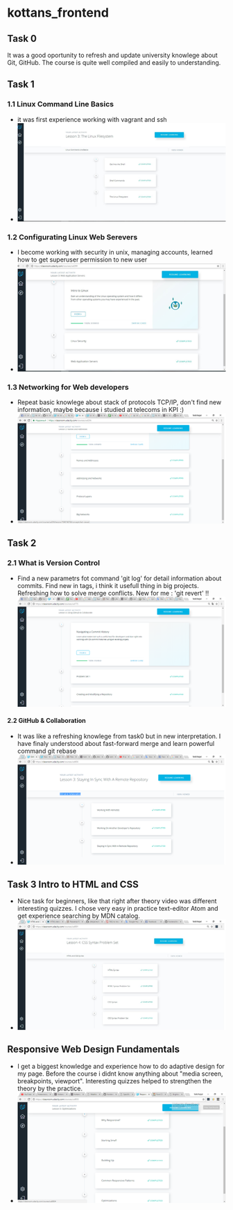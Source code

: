 # kottans_frontend
## Task 0
 It was a good oportunity to refresh and update university knowlege about Git, GitHub. The course is quite well compiled and easily to understanding.

## Task 1
### 1.1 Linux Command Line Basics
 - it was first experience working with vagrant and ssh
 - ![Screenshot](https://github.com/yfedyai/kottans_frontend/blob/15ba08911476783390fc8a9f0443f0d5afa68a38/task_1/1.Linux%20Command%20Line%20Basics.JPG)
### 1.2 Configurating Linux Web Serevers
- I become working with security in unix, managing accounts, learned how to get superuser permission to new user
- ![Screenshot](https://github.com/yfedyai/kottans_frontend/blob/15ba08911476783390fc8a9f0443f0d5afa68a38/task_1/2.%20Configuring%20Linux%20web%20servers.JPG)
### 1.3 Networking for Web developers
- Repeat basic knowlege about stack of protocols TCP/IP, don't find new information, maybe because i studied at telecoms in KPI :)
- ![Screenshot](https://github.com/yfedyai/kottans_frontend/blob/master/task_1/3.Networking%20for%20Web%20developers.bmp)
## Task 2
### 2.1	What is Version Control
- Find a new parametrs fot command 'git log'  for detail information about commits. Find new in tags, i think it usefull thing in big projects. Refreshing how to solve merge conflicts.
New for me : 'git revert' !!
![Screenshot](https://github.com/yfedyai/kottans_frontend/blob/master/task_2/1.What%20is%20Version%20Control.bmp)
#### 2.2 GitHub & Collaboration
- It was like a refreshing knowlege from task0 but in new interpretation. I have finaly understood about fast-forward merge and learn powerful command git rebase
- ![Screenshot](https://github.com/yfedyai/kottans_frontend/blob/master/task_2/2.GitHub%20%26%20Collaboration.bmp)
## Task 3 Intro to HTML and CSS
- Nice task for beginners, like that right after theory video was different interesting quizzes. I chose very easy in practice text-editor Atom and get experience searching by MDN catalog.
- ![Screenshot](https://github.com/yfedyai/kottans_frontend/blob/master/task_3/Intro%20to%20HTML%20%26%20CSS.jpg)
## Responsive Web Design Fundamentals
- I get a biggest knowledge and experience how to do adaptive design for my page. Before the course i didnt know anything about "media screen, breakpoints, viewport". Interesting quizzes helped to strengthen the theory by the practice.
- ![Screenshot](https://raw.githubusercontent.com/yfedyai/kottans_frontend/master/task_4/Responsive%20Web%20Design%20Fundamentals.bmp)
